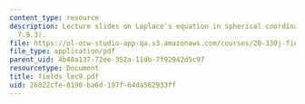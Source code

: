 ```yaml
---
content_type: resource
description: Lecture slides on Laplace's equation in spherical coordinate (example
  7.9.3).
file: https://ol-ocw-studio-app-qa.s3.amazonaws.com/courses/20-330j-fields-forces-and-flows-in-biological-systems-spring-2007/26822cfe8190ba6d197f64da582933ff_fields_lec9.pdf
file_type: application/pdf
parent_uid: 4b48a137-72ee-352a-11db-7f92942d5c97
resourcetype: Document
title: fields_lec9.pdf
uid: 26822cfe-8190-ba6d-197f-64da582933ff
---
```

